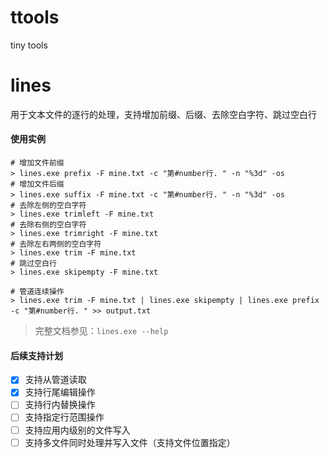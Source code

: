 # ttools
tiny tools

# lines
用于文本文件的逐行的处理，支持增加前缀、后缀、去除空白字符、跳过空白行

#### 使用实例
```shell
# 增加文件前缀
> lines.exe prefix -F mine.txt -c "第#number行. " -n "%3d" -os
# 增加文件后缀
> lines.exe suffix -F mine.txt -c "第#number行. " -n "%3d" -os
# 去除左侧的空白字符
> lines.exe trimleft -F mine.txt
# 去除右侧的空白字符
> lines.exe trimright -F mine.txt
# 去除左右两侧的空白字符
> lines.exe trim -F mine.txt
# 跳过空白行
> lines.exe skipempty -F mine.txt

# 管道连续操作
> lines.exe trim -F mine.txt | lines.exe skipempty | lines.exe prefix -c "第#number行. " >> output.txt
```

> 完整文档参见：```lines.exe --help```

#### 后续支持计划
- [x] 支持从管道读取
- [x] 支持行尾编辑操作
- [ ] 支持行内替换操作
- [ ] 支持指定行范围操作
- [ ] 支持应用内级别的文件写入
- [ ] 支持多文件同时处理并写入文件（支持文件位置指定）